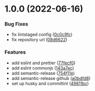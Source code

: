 # 1.0.0 (2022-06-16)


### Bug Fixes

* fix lintstaged config ([0c0c9fc](https://github.com/murilera/nodejs-api-model/commit/0c0c9fc45bc8fbfefce6deaae24c924ceefb30ce))
* fix repository url ([08d6622](https://github.com/murilera/nodejs-api-model/commit/08d6622ccda52c01e21a199ca5c60c4087d2fa2b))


### Features

* add eslint and prettier ([77fecf0](https://github.com/murilera/nodejs-api-model/commit/77fecf0ebd302675659510de576e735ec094e128))
* add eslint commonjs ([143a7ec](https://github.com/murilera/nodejs-api-model/commit/143a7ec80a3d1f9cb98158f0de3aa815da850e56))
* add semantic-release ([754f11e](https://github.com/murilera/nodejs-api-model/commit/754f11eafc8883aae60c9284170e7b9622b778ca))
* add semantic-release github ([a0bdfd8](https://github.com/murilera/nodejs-api-model/commit/a0bdfd8501fc876a6c6cee740d02b03f9731fa86))
* set up husky and commitlint ([49811bc](https://github.com/murilera/nodejs-api-model/commit/49811bcb5db64524d5baad4409e8bcb1f557f9a2))
